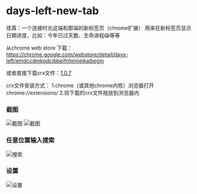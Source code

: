 # days-left-new-tab
荏苒：一个连接时光这端和那端的新标签页（chrome扩展）
用来在新标签页显示日期进度，比如：今年已过天数、生命进程😱等等

从chrome web store 下载：https://chrome.google.com/webstore/detail/days-left/emdccdmkpdcjbbeifnhmjieikaibegjn

或者直接下载crx文件：[1.0.7](https://github.com/chris-peng/days-left-new-tab/releases/download/1.0.7/renran.crx)

crx文件安装方式：
1.chrome（或其他chrome内核）浏览器打开chrome://extensions/
2.将下载的crx文件拖放到浏览器内

### 截图
![截图](https://chris-peng.github.io/days-left-new-tab/help1.jpg)
![截图](https://chris-peng.github.io/days-left-new-tab/help4.jpg)

### 任意位置输入搜索
![搜索](https://chris-peng.github.io/days-left-new-tab/search.gif)

### 设置
![设置](https://chris-peng.github.io/days-left-new-tab/setting.gif)
